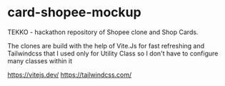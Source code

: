 # card-shopee-mockup
TEKKO - hackathon repository of Shopee clone and Shop Cards.

The clones are build with the help of Vite.Js for fast refreshing and Tailwindcss that I used only for Utility Class so I don't have to configure many classes within it

https://vitejs.dev/
https://tailwindcss.com/
